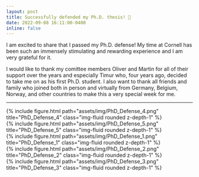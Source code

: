 ```yaml
---
layout: post
title: Successfully defended my Ph.D. thesis! 🎉
date: 2022-09-08 16:11:00-0400
inline: false
---
```


I am excited to share that I passed my Ph.D. defense! My time at Cornell has been such an immensely stimulating and rewarding experience and I am very grateful for it.

I would like to thank my comittee members Oliver and Martin for all of their support over the years and especially Timur who, four years ago, decided to take me on as his first Ph.D. student. I also want to thank all friends and family who joined both in person and virtually from Germany, Belgium, Norway, and other countries to make this a very special week for me. 



---

<div class="row justify-content-sm-center">
    <div class="col-sm-6 mt-3 mt-md-0">
        {% include figure.html path="assets/img/PhD_Defense_4.png" title="PhD_Defense_4" class="img-fluid rounded z-depth-1" %}
    </div>
    <div class="col-sm-6 mt-3 mt-md-0">
        {% include figure.html path="assets/img/PhD_Defense_5.png" title="PhD_Defense_5" class="img-fluid rounded z-depth-1" %}
    </div>
</div>

<div class="row justify-content-sm-center">
    <div class="col-sm-12 mt-3 mt-md-0">
        {% include figure.html path="assets/img/PhD_Defense_1.png" title="PhD_Defense_1" class="img-fluid rounded z-depth-1" %}
    </div>
</div>

<div class="row justify-content-sm-center">
    <div class="col-sm-6 mt-3 mt-md-0">
        {% include figure.html path="assets/img/PhD_Defense_2.png" title="PhD_Defense_2" class="img-fluid rounded z-depth-1" %}
    </div>
    <div class="col-sm-6 mt-3 mt-md-0">
        {% include figure.html path="assets/img/PhD_Defense_3.png" title="PhD_Defense_3" class="img-fluid rounded z-depth-1" %}
    </div>
</div>